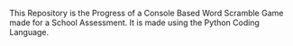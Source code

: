 This Repository is the Progress of a Console Based Word Scramble Game made for a School Assessment. It is made using the Python Coding Language.
